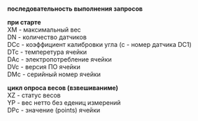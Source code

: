 **последовательность выполнения запросов**  

**при старте**  
XM		- максимальный вес  
DN		- количество датчиков  
DCc		- коэффициент калибровки угла (c - номер датчика DC1)  
DTc		- темперетура ячейки  
DAc		- электропотребление ячейки  
DVc		- версия ПО ячейки  
DMc		- серийный номер ячейки  

**цикл опроса весов (взвешиваниме)**  
XZ		- статус весов  
YP		- вес нетто без едениц измерений  
DPс		- значение (points) ячейки  

